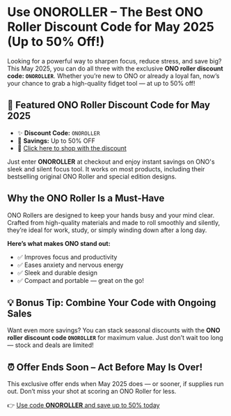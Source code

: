 <h1>Use ONOROLLER – The Best ONO Roller Discount Code for May 2025 (Up to 50% Off!)</h1>
<p>Looking for a powerful way to sharpen focus, reduce stress, and save big? This May 2025, you can do all three with the exclusive <strong>ONO roller discount code: <code>ONOROLLER</code></strong>. Whether you’re new to ONO or already a loyal fan, now’s your chance to grab a high-quality fidget tool — at up to 50% off!</p>

<h2>🎯 Featured ONO Roller Discount Code for May 2025</h2>
<ul>
<li>✨ <strong>Discount Code:</strong> <code>ONOROLLER</code></li>
<li>💸 <strong>Savings:</strong> Up to 50% OFF</li>
<li>🔗 <a href="https://getono.com/?sca_ref=8749437.b5DoJBfzGq" target="_blank">Click here to shop with the discount</a></li>
</ul>

<p>Just enter <strong>ONOROLLER</strong> at checkout and enjoy instant savings on ONO's sleek and silent focus tool. It works on most products, including their bestselling original ONO Roller and special edition designs.</p>

<h2>Why the ONO Roller Is a Must-Have</h2>
<p>ONO Rollers are designed to keep your hands busy and your mind clear. Crafted from high-quality materials and made to roll smoothly and silently, they’re ideal for work, study, or simply winding down after a long day.</p>

<p><strong>Here’s what makes ONO stand out:</strong></p>
<ul>
<li>✅ Improves focus and productivity</li>
<li>✅ Eases anxiety and nervous energy</li>
<li>✅ Sleek and durable design</li>
<li>✅ Compact and portable — great on the go!</li>
</ul>

<h2>💡 Bonus Tip: Combine Your Code with Ongoing Sales</h2>
<p>Want even more savings? You can stack seasonal discounts with the <strong>ONO roller discount code <code>ONOROLLER</code></strong> for maximum value. Just don’t wait too long — stock and deals are limited!</p>

<h2>⏰ Offer Ends Soon – Act Before May Is Over!</h2>
<p>This exclusive offer ends when May 2025 does — or sooner, if supplies run out. Don’t miss your shot at scoring an ONO Roller for less.</p>

<p>👉 <a href="https://getono.com/?sca_ref=8749437.b5DoJBfzGq" target="_blank">Use code <strong>ONOROLLER</strong> and save up to 50% today</a></p>
</body>
</html>
